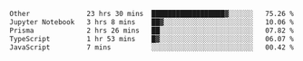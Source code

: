 <!--START_SECTION:waka-->

```txt
Other              23 hrs 30 mins  ██████████████████▓░░░░░░   75.26 %
Jupyter Notebook   3 hrs 8 mins    ██▓░░░░░░░░░░░░░░░░░░░░░░   10.06 %
Prisma             2 hrs 26 mins   ██░░░░░░░░░░░░░░░░░░░░░░░   07.82 %
TypeScript         1 hr 53 mins    █▓░░░░░░░░░░░░░░░░░░░░░░░   06.07 %
JavaScript         7 mins          ░░░░░░░░░░░░░░░░░░░░░░░░░   00.42 %
```

<!--END_SECTION:waka--> 
 
